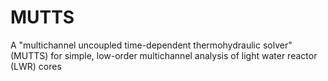 # MUTTS
A "multichannel uncoupled time-dependent thermohydraulic solver" (MUTTS) for simple, low-order multichannel analysis of light water reactor (LWR) cores
